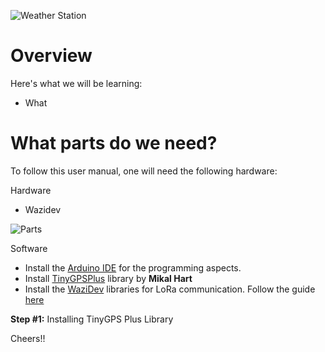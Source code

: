 ![Weather Station](./media/weather.png)

Overview
========


Here's what we will be learning:
- What

What parts do we need?
=====================

To follow this user manual, one will need the following hardware:

Hardware
  - Wazidev 
  
![Parts](./media/parts_one.png)

Software
  - Install the [Arduino IDE](https://www.arduino.cc/en/Main/Software) for the programming aspects.
  - Install [TinyGPSPlus](https://github.com/mikalhart/TinyGPSPlus) library by **Mikal Hart**
  - Install the [WaziDev](https://github.com/Waziup/WaziDev/archive/master.zip) libraries for LoRa communication. Follow the guide [here](https://waziup.io/documentation/wazidev/user-manual/#install-the-wazidev-sketchbook)

**Step \#1:** Installing TinyGPS Plus Library

Cheers!!